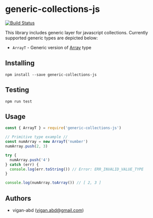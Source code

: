 # generic-collections-js

[![Build Status](https://travis-ci.org/vigan-abd/generic-collections-js.svg?branch=master)](https://travis-ci.org/vigan-abd/generic-collections-js)

This library includes generic layer for javascript collections. Currently supported generic types are depicted below:
- `ArrayT` - Generic version of [Array](https://developer.mozilla.org/en-US/docs/Web/JavaScript/Reference/Global_Objects/Array) type

## Installing
```console
npm install --save generic-collections-js
```

## Testing
```console
npm run test
```

## Usage
```javascript
const { ArrayT } = require('generic-collections-js')

// Primitive type example //
const numArray = new ArrayT('number')
numArray.push(2, 3)

try {
  numArray.push('4')
} catch (err) {
  console.log(err.toString()) // Error: ERR_INVALID_VALUE_TYPE
}

console.log(numArray.toArray()) // [ 2, 3 ]

```

## Authors
- vigan-abd (vigan.abd@gmail.com)